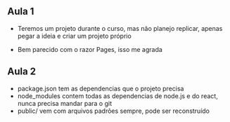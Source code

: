## Aula 1

- Teremos um projeto durante o curso, mas não planejo replicar, apenas pegar a ideia e criar um projeto próprio

- Bem parecido com o razor Pages, isso me agrada

## Aula 2

- package.json tem as dependencias que o projeto precisa
- node_modules contem todas as dependencias de node.js e do react, nunca precisa mandar para o git
- public/ vem com arquivos padrões sempre, pode ser reconstruído